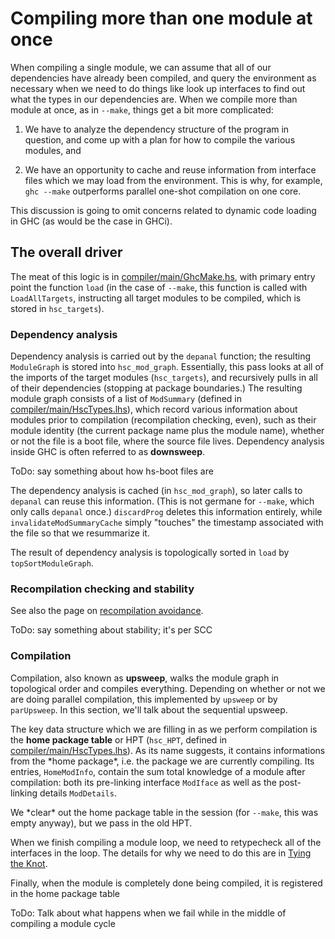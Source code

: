 # Compiling more than one module at once



When compiling a single module, we can assume that all of our dependencies have already been compiled, and query the environment as necessary when we need to do things like look up interfaces to find out what the types in our dependencies are.  When we compile more than module at once, as in `--make`, things get a bit more complicated:


1. We have to analyze the dependency structure of the program in question, and come up with a plan for how to compile the various modules, and

1. We have an opportunity to cache and reuse information from interface files which we may load from the environment.  This is why, for example, `ghc --make` outperforms parallel one-shot compilation on one core.


This discussion is going to omit concerns related to dynamic code loading in GHC (as would be the case in GHCi).


## The overall driver



The meat of this logic is in [compiler/main/GhcMake.hs](/trac/ghc/browser/ghc/compiler/main/GhcMake.hs), with primary entry point the function `load` (in the case of `--make`, this function is called with `LoadAllTargets`, instructing all target modules to be compiled, which is stored in `hsc_targets`).


### Dependency analysis



Dependency analysis is carried out by the `depanal` function; the resulting `ModuleGraph` is stored into `hsc_mod_graph`. Essentially, this pass looks at all of the imports of the target modules (`hsc_targets`), and recursively pulls in all of their dependencies (stopping at package boundaries.) The resulting module graph consists of a list of `ModSummary` (defined in [compiler/main/HscTypes.lhs](/trac/ghc/browser/ghc/compiler/main/HscTypes.lhs)), which record various information about modules prior to compilation (recompilation checking, even), such as their module identity (the current package name plus the module name), whether or not the file is a boot file, where the source file lives. Dependency analysis inside GHC is often referred to as **downsweep**.



ToDo: say something about how hs-boot files are 



The dependency analysis is cached (in `hsc_mod_graph`), so later calls to `depanal` can reuse this information. (This is not germane for `--make`, which only calls `depanal` once.)  `discardProg` deletes this information entirely, while `invalidateModSummaryCache` simply "touches" the timestamp associated with the file so that we resummarize it.



The result of dependency analysis is topologically sorted in `load` by `topSortModuleGraph`.


### Recompilation checking and stability



See also the page on [recompilation avoidance](commentary/compiler/recompilation-avoidance). 



ToDo: say something about stability; it's per SCC


### Compilation



Compilation, also known as **upsweep**, walks the module graph in topological order and compiles everything. Depending on whether or not we are doing parallel compilation, this implemented by `upsweep` or by `parUpsweep`.  In this section, we'll talk about the sequential upsweep.



The key data structure which we are filling in as we perform compilation is the **home package table** or HPT (`hsc_HPT`, defined in [compiler/main/HscTypes.lhs](/trac/ghc/browser/ghc/compiler/main/HscTypes.lhs)). As its name suggests, it contains informations from the \*home package\*, i.e. the package we are currently compiling. Its entries, `HomeModInfo`, contain the sum total knowledge of a module after compilation: both its pre-linking interface `ModIface` as well as the post-linking details `ModDetails`.



We \*clear\* out the home package table in the session (for `--make`, this was empty anyway), but we pass in the old HPT.



When we finish compiling a module loop, we need to retypecheck all of the interfaces in the loop. The details for why we need to do this are in [Tying the Knot](commentary/compiler/tying-the-knot).



Finally, when the module is completely done being compiled, it is registered in the home package table 



ToDo: Talk about what happens when we fail while in the middle of compiling a module cycle


